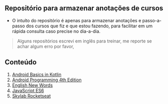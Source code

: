 ## Repositório para armazenar anotações de cursos

- O intuíto do repositório é apenas para armazenar anotações e passo-a-passo dos cursos que fiz e que estou fazendo, para facilitar em um rápida consulta caso precise no dia-a-dia.
>Alguns repositórios escrevi em inglês para treinar, me reporte se achar algum erro por favor,

## Conteúdo
1. <a href="./android-basics-in-kotlin/">Android Basics in Kotlin</a><br>
2. <a href="./android-programming-4th-edition/">Android Programming 4th Edition</a><br>
3. <a href="./english-new-words/">English New Words</a><br>
4. <a href="./es6/">JavaScript ES6</a><br>
5. <a href="./skylab-rocketseat/">Skylab Rocketseat</a><br>